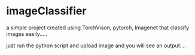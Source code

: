 # imageClassifier


a simple project created using TorchVison, pytorch, Imagenet
 that classify images easily.....

 just run the python script and upload image and you will see an output....
